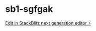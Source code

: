 # sb1-sgfgak

[Edit in StackBlitz next generation editor ⚡️](https://stackblitz.com/~/github.com/eDarkz/sb1-sgfgak)